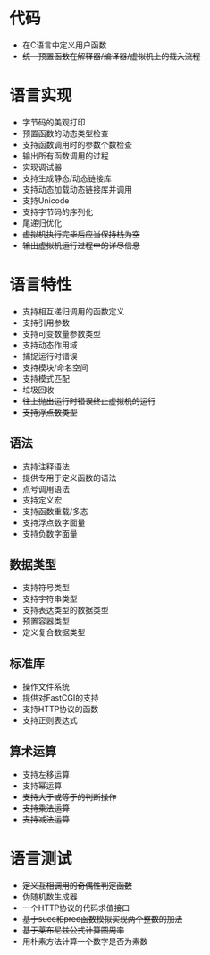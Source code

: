 # 代码

* 在C语言中定义用户函数
* <del>统一预置函数在解释器/编译器/虚拟机上的载入流程</del>

# 语言实现

* 字节码的美观打印
* 预置函数的动态类型检查
* 支持函数调用时的参数个数检查
* 输出所有函数调用的过程
* 实现调试器
* 支持生成静态/动态链接库
* 支持动态加载动态链接库并调用
* 支持Unicode
* 支持字节码的序列化
* 尾递归优化
* <del>虚拟机执行完毕后应当保持栈为空</del>
* <del>输出虚拟机运行过程中的详尽信息</del>

# 语言特性

* 支持相互递归调用的函数定义
* 支持引用参数
* 支持可变数量参数类型
* 支持动态作用域
* 捕捉运行时错误
* 支持模块/命名空间
* 支持模式匹配
* 垃圾回收
* <del>往上抛出运行时错误终止虚拟机的运行</del>
* <del>支持浮点数类型</del>

## 语法

* 支持注释语法
* 提供专用于定义函数的语法
* 点号调用语法
* 支持定义宏
* 支持函数重载/多态
* 支持浮点数字面量
* 支持负数字面量

## 数据类型

* 支持符号类型
* 支持字符串类型
* 支持表达类型的数据类型
* 预置容器类型
* 定义复合数据类型

## 标准库

* 操作文件系统
* 提供对FastCGI的支持
* 支持HTTP协议的函数
* 支持正则表达式

## 算术运算

* 支持左移运算
* 支持幂运算
* <del>支持大于或等于的判断操作</del>
* <del>支持乘法运算</del>
* <del>支持减法运算</del>

# 语言测试

* <del>定义互相调用的奇偶性判定函数</del>
* 伪随机数生成器
* 一个HTTP协议的代码求值接口
* <del>基于succ和pred函数模拟实现两个整数的加法</del>
* <del>基于莱布尼兹公式计算圆周率</del>
* <del>用朴素方法计算一个数字是否为素数</del>
